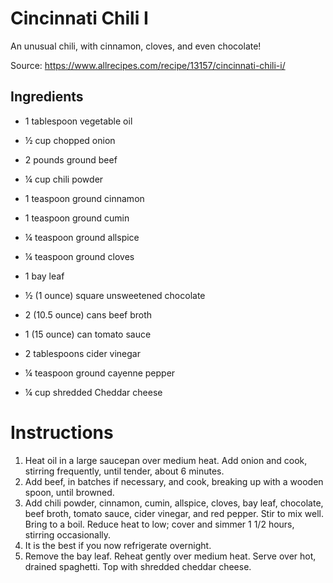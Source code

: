 # Cincinnati Chili I

An unusual chili, with cinnamon, cloves, and even chocolate!

Source: https://www.allrecipes.com/recipe/13157/cincinnati-chili-i/

## Ingredients

- 1 tablespoon vegetable oil

- ½ cup chopped onion

- 2 pounds ground beef

- ¼ cup chili powder

- 1 teaspoon ground cinnamon

- 1 teaspoon ground cumin

- ¼ teaspoon ground allspice

- ¼ teaspoon ground cloves

- 1 bay leaf

- ½ (1 ounce) square unsweetened chocolate

- 2 (10.5 ounce) cans beef broth

- 1 (15 ounce) can tomato sauce

- 2 tablespoons cider vinegar

- ¼ teaspoon ground cayenne pepper

- ¼ cup shredded Cheddar cheese  

# Instructions

1. Heat oil in a large saucepan over medium heat. Add onion and cook, stirring frequently, until tender, about 6 minutes. 
2. Add beef, in batches if necessary, and cook, breaking up with a wooden spoon, until browned. 
3. Add chili powder, cinnamon, cumin, allspice, cloves, bay leaf, chocolate, beef broth, tomato sauce, cider vinegar, and red pepper. Stir to mix well. Bring to a boil. Reduce heat to low; cover and simmer 1 1/2 hours, stirring occasionally. 
4. It is the best if you now refrigerate overnight. 
5. Remove the bay leaf. Reheat gently over medium heat. Serve over hot, drained spaghetti. Top with shredded cheddar cheese.
